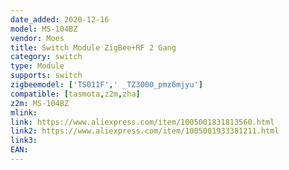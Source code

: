 ```yaml
---
date_added: 2020-12-16
model: MS-104BZ
vendor: Moes
title: Switch Module ZigBee+RF 2 Gang
category: switch
type: Module
supports: switch
zigbeemodel: ['TS011F',' _TZ3000_pmz6mjyu']
compatible: [tasmota,z2m,zha]
z2m: MS-104BZ
mlink: 
link: https://www.aliexpress.com/item/1005001831813560.html
link2: https://www.aliexpress.com/item/1005001933381211.html
link3: 
EAN: 
---
```

